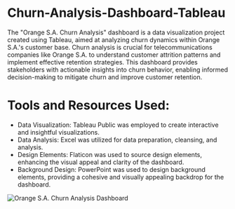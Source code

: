 # Churn-Analysis-Dashboard-Tableau
The "Orange S.A. Churn Analysis" dashboard is a data visualization project created using Tableau, aimed at analyzing churn dynamics within Orange S.A.'s customer base. Churn analysis is crucial for telecommunications companies like Orange S.A. to understand customer attrition patterns and implement effective retention strategies. This dashboard provides stakeholders with actionable insights into churn behavior, enabling informed decision-making to mitigate churn and improve customer retention.

# Tools and Resources Used:

- Data Visualization: Tableau Public was employed to create interactive and insightful visualizations.
- Data Analysis: Excel was utilized for data preparation, cleansing, and analysis.
- Design Elements: Flaticon was used to source design elements, enhancing the visual appeal and clarity of the dashboard.
- Background Design: PowerPoint was used to design background elements, providing a cohesive and visually appealing backdrop for the dashboard.

![Orange S.A. Churn Analysis Dashboard]([https://github.com/Mansi67/Churn-Analysis-Dashboard-Tableau/blob/main/Churn%20Analysis%20Dashboard.png])
